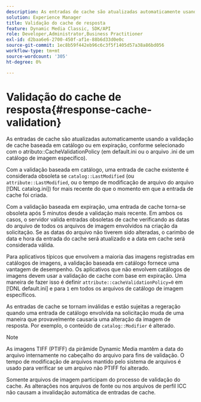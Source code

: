 ```yaml
---
description: As entradas de cache são atualizadas automaticamente usando a validação de cache baseada em catálogo ou em expiração, conforme selecionado com o atributo CacheValidationPolicy (em default.ini ou o arquivo .ini de um catálogo de imagem específico).
solution: Experience Manager
title: Validação do cache de resposta
feature: Dynamic Media Classic, SDK/API
role: Developer,Administrator,Business Practitioner
exl-id: d2baa6e6-2700-450f-af1e-88b6d33d0e0c
source-git-commit: 1ec8b59f442eb96c6c3f5f1405d57a38a86bd056
workflow-type: tm+mt
source-wordcount: '305'
ht-degree: 0%

---
```


# Validação do cache de resposta{#response-cache-validation}

As entradas de cache são atualizadas automaticamente usando a validação de cache baseada em catálogo ou em expiração, conforme selecionado com o atributo::CacheValidationPolicy (em default.ini ou o arquivo .ini de um catálogo de imagem específico).

Com a validação baseada em catálogo, uma entrada de cache existente é considerada obsoleta se `catalog::LastModified` (ou `attribute::LastModified`, ou o tempo de modificação de arquivo do arquivo [!DNL catalog.ini]) for mais recente do que o momento em que a entrada de cache foi criada.

Com a validação baseada em expiração, uma entrada de cache torna-se obsoleta após 5 minutos desde a validação mais recente. Em ambos os casos, o servidor valida entradas obsoletas de cache verificando as datas do arquivo de todos os arquivos de imagem envolvidos na criação da solicitação. Se as datas do arquivo não tiverem sido alteradas, o carimbo de data e hora da entrada do cache será atualizado e a data em cache será considerada válida.

Para aplicativos típicos que envolvem a maioria das imagens registradas em catálogos de imagens, a validação baseada em catálogo fornece uma vantagem de desempenho. Os aplicativos que não envolvem catálogos de imagens devem usar a validação de cache com base em expiração. Uma maneira de fazer isso é definir `attribute::cacheValidationPolicy=0` em [!DNL default.ini] e para `1` em todos os arquivos de catálogo de imagem específicos.

As entradas de cache se tornam inválidas e estão sujeitas a regeração quando uma entrada de catálogo envolvida na solicitação muda de uma maneira que provavelmente causaria uma alteração da imagem de resposta. Por exemplo, o conteúdo de `catalog::Modifier` é alterado.

>[!NOTE]
>
>As imagens TIFF (PTIFF) da pirâmide Dynamic Media mantêm a data do arquivo internamente no cabeçalho do arquivo para fins de validação. O tempo de modificação de arquivos mantido pelo sistema de arquivos é usado para verificar se um arquivo não PTIFF foi alterado.

Somente arquivos de imagem participam do processo de validação do cache. As alterações nos arquivos de fonte ou nos arquivos de perfil ICC não causam a invalidação automática de entradas de cache.
